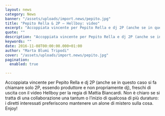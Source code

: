```yaml
---
layout: news
category: News
banner: "/assets/uploads/import.news/pepito.jpg"
title: "Pepito Rella & 2P – Hellboy: video"
excerpt: "Accoppiata vincente per Pepito Rella e dj 2P (anche se in questo caso si fa chiamare solo 2P, essendo produttore e non propriamente dj), freschi di uscita con il video Hellboy per la regia di Mattia Biancardi. Non è chiaro se si tratta di una collaborazione una tantum o l’inizio di qualcosa di più duraturo: [&hellip"
quote: ""
description: "Accoppiata vincente per Pepito Rella e dj 2P (anche se in questo caso si fa chiamare solo 2P, essendo produttore e non propriamente dj), freschi di uscita con il video Hellboy per la regia di Mattia Biancardi. Non è chiaro se si tratta di una collaborazione una tantum o l’inizio di qualcosa di più duraturo: [&hellip"
keywords: ""
date: 2016-11-08T00:00:00.000+01:00
author: "Marta Blumi Tripodi"
cover: "/assets/uploads/import.news/pepito.jpg"
pagination:
  enabled: true

---
```


Accoppiata vincente per Pepito Rella e dj 2P (anche se in questo caso si fa chiamare solo 2P, essendo produttore e non propriamente dj), freschi di uscita con il video Hellboy per la regia di Mattia Biancardi. Non è chiaro se si tratta di una collaborazione una tantum o l’inizio di qualcosa di più duraturo: i diretti interessati preferiscono mantenere un alone di mistero sulla cosa. Enjoy!